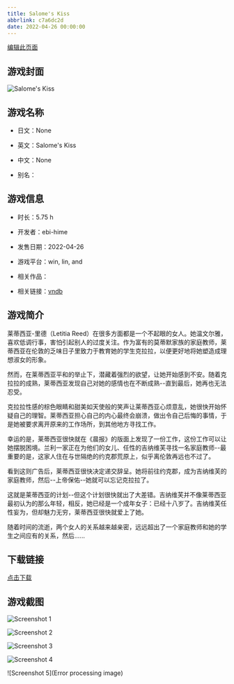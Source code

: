 ```yaml
---
title: Salome's Kiss
abbrlink: c7a6dc2d
date: 2022-04-26 00:00:00
---
```

[编辑此页面](https://github.com/ACG-3/ADV3-source/blob/main/source/_posts/Salomes%20Kiss.md)

## 游戏封面

![Salome's Kiss](https://pan.timero.xyz/d/onedrive/img_lib_001/Salomes%20Kiss_cover.avif)


## 游戏名称

- 日文：None
- 英文：Salome's Kiss
- 中文：None

- 别名：


## 游戏信息

- 时长：5.75 h
- 开发者：ebi-hime
- 发售日期：2022-04-26
- 游戏平台：win, lin, and
- 相关作品：

- 相关链接：[vndb](https://vndb.org/v32852)


## 游戏简介

莱蒂西亚-里德（Letitia Reed）在很多方面都是一个不起眼的女人。她温文尔雅，喜欢低调行事，害怕引起别人的过度关注。作为富有的莫蒂默家族的家庭教师，莱蒂西亚在伦敦的乏味日子里致力于教育她的学生克拉拉，以便更好地将她塑造成理想淑女的形象。

然而，在莱蒂西亚平和的举止下，潜藏着强烈的欲望，让她开始感到不安。随着克拉拉的成熟，莱蒂西亚发现自己对她的感情也在不断成熟--直到最后，她再也无法忍受。

克拉拉性感的棕色眼睛和甜美如天使般的笑声让莱蒂西亚心烦意乱，她很快开始怀疑自己的理智。莱蒂西亚担心自己的内心最终会崩溃，做出令自己后悔的事情，于是她被要求离开原来的工作场所，到其他地方寻找工作。

幸运的是，莱蒂西亚很快就在《晨报》的版面上发现了一份工作，这份工作可以让她摆脱困境。兰利一家正在为他们的女儿、任性的吉纳维芙寻找一名家庭教师--最重要的是，这家人住在与世隔绝的约克郡荒原上，似乎离伦敦再远也不过了。

看到这则广告后，莱蒂西亚很快决定递交辞呈。她将前往约克郡，成为吉纳维芙的家庭教师，然后--上帝保佑--她就可以忘记克拉拉了。

这就是莱蒂西亚的计划--但这个计划很快就出了大差错。吉纳维芙并不像莱蒂西亚最初认为的那么年轻，相反，她已经是一个成年女子：已经十八岁了。吉纳维芙任性妄为，但却魅力无穷，莱蒂西亚很快就爱上了她。

随着时间的流逝，两个女人的关系越来越亲密，远远超出了一个家庭教师和她的学生之间应有的关系，然后......




## 下载链接

[点击下载](https://pan.timero.xyz/onedrive/adv_lib_001/Salomes%20Kiss)


## 游戏截图


![Screenshot 1](https://pan.timero.xyz/d/onedrive/img_lib_001/Salomes%20Kiss_Screenshot_1.avif)

![Screenshot 2](https://pan.timero.xyz/d/onedrive/img_lib_001/Salomes%20Kiss_Screenshot_2.avif)

![Screenshot 3](https://pan.timero.xyz/d/onedrive/img_lib_001/Salomes%20Kiss_Screenshot_3.avif)

![Screenshot 4](https://pan.timero.xyz/d/onedrive/img_lib_001/Salomes%20Kiss_Screenshot_4.avif)

![Screenshot 5](Error processing image)

